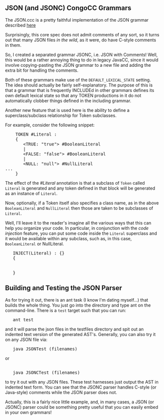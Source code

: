 ## JSON (and JSONC) CongoCC Grammars

The JSON.ccc is a pretty faithful implementation of the JSON grammar described [here](https://www.json.org/json-en.html)

Surprisingly, this core spec does not admit comments of any sort, so it turns out that many JSON files *in the wild*, as it were, do have C-style comments in them.

So, I created a separated grammar JSONC, i.e. JSON with Comments! Well, this would be a rather annoying thing to do in legacy JavaCC, since it would involve copying-pasting the JSON grammar to a new file and adding the extra bit for handling the comments.

Both of these grammars make use of the `DEFAULT_LEXICAL_STATE` setting. The idea should actually be fairly self-explanatory. The purpose of this is that a grammar that is frequently INCLUDEd in other grammars defines its own default lexical state so that any TOKEN productions in it do not automatically clobber things defined in the including grammar.

Another new feature that is used here is the ability to define a superclass/subclass relationship for Token subclasses.

For example, consider the following snippet:

<pre>
    TOKEN #Literal : 
    {
       &lt;TRUE: "true"&gt; #BooleanLiteral
       |
       &lt;FALSE: "false"&gt; #BooleanLiteral
       |
       &lt;NULL: "null"&gt; #NullLiteral 
...
    }   
</pre>

The effect of the *\#Literal* annotation is that a subclass of <code>Token</code> called <code>Literal</code> is generated and any token defined in that block will be generated as an instance of <code>Literal</code>.

Now, optionally, if a Token itself also specifies a class name, as in the above <code>BooleanLiteral</code> and <code>NullLiteral</code> then those are taken to be subclasses of <code>Literal</code>.

Well, I'll leave it to the reader's imagine all the various ways that this can help you organize your code. In particular, in conjunction with the *code injection* feature, you can put some code inside the <code>Literal</code> superclass and it would be available within any subclass, such as, in this case, <code>BooleanLiteral</code> or </code>NullLiteral</code>.

<pre>
   INJECT(Literal) : {}
   {
      

   }
</pre>


## Building and Testing the JSON Parser

As for trying it out, there is an ant task (I know I'm dating myself...) that builds the whole thing. You
just go into the directory and type ant on the command-line. There is a <code>test</code> target such that
you can run:
<pre>
   ant test
</pre>

and it will parse the json files in the testfiles directory and spit out an indented text version of the generated AST's. Generally, you 
can also try it on any JSON file via:

<pre>
   java JSONTest (filenames)
</pre>

or

<pre> 
   java JSONCTest (filenames)
</pre>

to try it out with any JSON files. These test harnesses just output the AST in indented text form. You can
see that the JSONC parser handles C-style (or Java-style) comments while the JSON parser does not.

Actually, this is a fairly nice little example, and, in many cases, a JSON (or JSONC) parser 
could be something pretty useful that you can easily embed in your own grammars!
